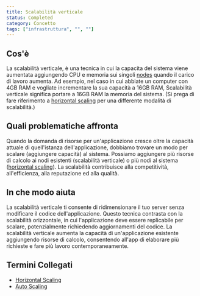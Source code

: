 ```yaml
---
title: Scalabilità verticale
status: Completed
category: Concetto
tags: ["infrastruttura", "", ""]
---
```


## Cos'è

La scalabilità verticale, è una tecnica in cui la capacita del sistema 
viene aumentata aggiungendo CPU e memoria sui singoli [nodes](/nodes/) quando il carico di lavoro aumenta. 
Ad esempio, nel caso in cui abbiate un computer con 4GB RAM e vogliate incrementare la sua capacità a 16GB RAM, 
Scalabilità verticale significa portare a 16GB RAM la memoria del sistema. 
(Si prega di fare riferimento a [horizontal scaling](/horizontal-scaling/) per una differente modalità di scalabilità.)

## Quali problematiche affronta

Quando la domanda di risorse per un'applicazione cresce oltre la capacità attuale di quell'istanza dell'applicazione, 
dobbiamo trovare un modo per scalare (aggiungere capacità) al sistema. 
Possiamo aggiungere più risorse di calcolo ai nodi esistenti (scalabilità verticale) 
o più nodi al sistema ([horizontal scaling](/horizontal-scaling/)). 
La scalabilità contribuisce alla competitività, all'efficienza, alla reputazione ed alla qualità.


## In che modo aiuta

La scalabilità verticale ti consente di ridimensionare il tuo server senza modificare il codice dell'applicazione. 
Questo tecnica contrasta con la scalabilità orizzontale, in cui l'applicazione deve essere replicabile per scalare, potenzialmente richiedendo aggiornamenti del codice. 
La scalabilità verticale aumenta la capacità di un'applicazione esistente aggiungendo risorse di calcolo, 
consentendo all'app di elaborare più richieste e fare più lavoro contemporaneamente.


## Termini Collegati

* [Horizontal Scaling](/horizontal-scaling/)
* [Auto Scaling](/auto-scaling/)
